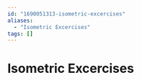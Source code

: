 ```yaml
---
id: "1690051313-isometric-excercises"
aliases:
  - "Isometric Excercises"
tags: []
---
```


# Isometric Excercises